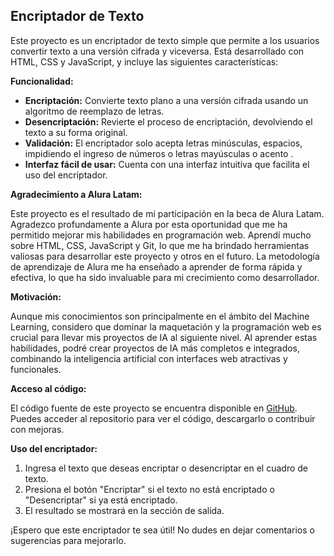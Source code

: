 ## Encriptador de Texto

Este proyecto es un encriptador de texto simple que permite a los usuarios convertir texto a una versión cifrada y viceversa. Está desarrollado con HTML, CSS y JavaScript, y  incluye las siguientes características:

**Funcionalidad:**

- **Encriptación:** Convierte texto plano a una versión cifrada usando un algoritmo de reemplazo de letras. 
- **Desencriptación:** Revierte el proceso de encriptación, devolviendo el texto a su forma original.
- **Validación:** El encriptador solo acepta letras minúsculas, espacios, impidiendo el ingreso de números o letras mayúsculas o acento .
- **Interfaz fácil de usar:** Cuenta con una interfaz intuitiva que facilita el uso del encriptador.

**Agradecimiento a Alura Latam:**

Este proyecto es el resultado de mi participación en la beca de Alura Latam. Agradezco profundamente a Alura por esta oportunidad que me ha permitido mejorar mis habilidades en programación web. Aprendí mucho sobre HTML, CSS, JavaScript y Git, lo que me ha brindado herramientas valiosas para desarrollar este proyecto y otros en el futuro. La metodología de aprendizaje de Alura me ha enseñado a aprender de forma rápida y efectiva, lo que ha sido invaluable para mi crecimiento como desarrollador. 

**Motivación:**

Aunque mis conocimientos son principalmente en el ámbito del Machine Learning, considero que dominar la maquetación y la programación web es crucial para llevar mis proyectos de IA al siguiente nivel. Al aprender estas habilidades, podré crear proyectos de IA más completos e integrados, combinando la inteligencia artificial con interfaces web atractivas y funcionales. 

**Acceso al código:**

El código fuente de este proyecto se encuentra disponible en [GitHub](https://github.com/AngelAlaguera/Encriptador-Texto). Puedes acceder al repositorio para ver el código, descargarlo o contribuir con mejoras.

**Uso del encriptador:**

1. Ingresa el texto que deseas encriptar o desencriptar en el cuadro de texto.
2. Presiona el botón "Encriptar" si el texto no está encriptado o "Desencriptar" si ya está encriptado.
3. El resultado se mostrará en la sección de salida.

¡Espero que este encriptador te sea útil!  No dudes en dejar comentarios o sugerencias para mejorarlo.

